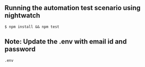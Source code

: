 ## Running the automation test scenario using nightwatch
```
$ npm install && npm test

```
## Note: Update the .env with email id and password
```
.env
```